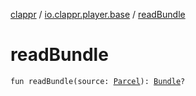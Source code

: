[clappr](../index.md) / [io.clappr.player.base](index.md) / [readBundle](.)

# readBundle

`fun readBundle(source: `[`Parcel`](https://developer.android.com/reference/android/os/Parcel.html)`): `[`Bundle`](https://developer.android.com/reference/android/os/Bundle.html)`?`